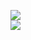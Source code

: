 [![](https://img.shields.io/badge/Made%20With-Github%20Spray-lightgrey.svg?style=for-the-badge&logo=github)](https://github.com/Annihil/github-spray#31738)  
[![](https://i.imgur.com/2DrTn0Z.gif)](https://github.com/Annihil/github-spray)